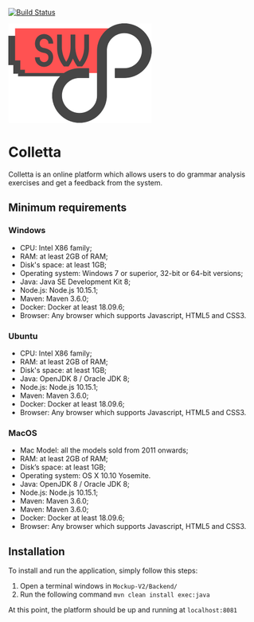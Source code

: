 [![Build Status](https://travis-ci.org/SWEightgroup/Development.svg?branch=master)](https://travis-ci.org/SWEightgroup/Development)
<p aling="center">
<img src="https://raw.githubusercontent.com/SWEightgroup/Colletta/master/RA/template/img/logoSWEight.png" height="200px">
</p>


# Colletta


Colletta is an online platform which allows users to do grammar analysis exercises and get a feedback from the system.

## Minimum requirements
### Windows
* CPU: Intel X86 family;
* RAM: at least 2GB of RAM;
* Disk's space: at least 1GB;
* Operating system: Windows 7 or superior, 32-bit or 64-bit versions;
* Java: Java SE Development Kit 8;
* Node.js: Node.js 10.15.1;
* Maven: Maven 3.6.0;
* Docker: Docker at least 18.09.6;  
* Browser: Any browser which supports Javascript, HTML5 and CSS3.

### Ubuntu
* CPU: Intel X86 family;
* RAM: at least 2GB of RAM;
* Disk's space: at least 1GB;
* Java: OpenJDK 8 / Oracle JDK 8;
* Node.js: Node.js 10.15.1;
* Maven: Maven 3.6.0;
* Docker: Docker at least 18.09.6; 
* Browser: Any browser which supports Javascript, HTML5 and CSS3.

### MacOS
* Mac Model: all the models sold from 2011 onwards;
* RAM: at least 2GB of RAM;
* Disk’s space: at least 1GB;
* Operating system: OS X 10.10 Yosemite.
* Java: OpenJDK 8 / Oracle JDK 8;
* Node.js: Node.js 10.15.1;
* Maven: Maven 3.6.0;
* Maven: Maven 3.6.0;
* Docker: Docker at least 18.09.6;  
* Browser: Any browser which supports Javascript, HTML5 and CSS3.

## Installation
To install and run the application, simply follow this steps:

1. Open a terminal windows in `Mockup-V2/Backend/`
2. Run the following command `mvn clean install exec:java`

At this point, the platform should be up and running at `localhost:8081`
